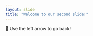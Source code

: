```yaml
---
layout: slide
title: "Welcome to our second slide!"
---
```

:partying_face:
Use the left arrow to go back!